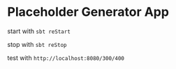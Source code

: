 # Placeholder Generator App

start with `sbt reStart`

stop with `sbt reStop`

test with `http://localhost:8080/300/400`
